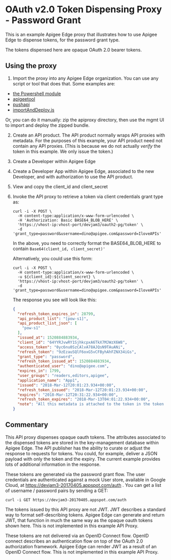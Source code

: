 # OAuth v2.0 Token Dispensing Proxy - Password Grant

This is an example Apigee Edge proxy that illustrates how to use Apigee Edge to dispense tokens,
for the password grant type.

The tokens dispensed here are opaque OAuth 2.0 bearer tokens.

## Using the proxy

1. Import the proxy into any Apigee Edge organization. You can use any
script or tool that does that. Some examples are:
  * [the Powershell module](https://www.powershellgallery.com/packages/PSApigeeEdge)
  * [apigeetool](https://github.com/apigee/apigeetool-node)
  * [pushapi](https://github.com/carloseberhardt/apiploy)
  * [importAndDeploy.js](https://github.com/DinoChiesa/apigee-edge-js/blob/master/examples/importAndDeploy.js)

Or, you can do it manually: zip the apiproxy directory, then use the mgmt UI to import and deploy the zipped bundle.

2. Create an API product. The API product normally wraps API proxies with metadata.
For the purposes of this example, your API product need not contain any API proxies.  (This is because we do not actually _verify_ the token in this example.  We only issue the token.)

3. Create a Developer within Apigee Edge

4. Create a Developer App within Apigee Edge, associated to the new Developer, and with
   authorization to use the API product.

5. View and copy the client_id and client_secret

6. Invoke the API proxy to retrieve a token via client credentials grant type as:
   ```
   curl -i -X POST \
     -H content-type:application/x-www-form-urlencoded \
     -H 'Authorization: Basic BASE64_BLOB_HERE' \
     'https://vhost-ip:vhost-port/devjam3/oauth2-pg/token' \
     -d 'grant_type=password&username=dino@apigee.com&password=IloveAPIs'
   ```
   In the above, you need to correctly format the
   BASE64_BLOB_HERE to contain `Base64(client_id, client_secret)'`

   Alternatively, you could use this form:
   ```
   curl -i -X POST \
     -H content-type:application/x-www-form-urlencoded \
     -u ${client_id}:${client_secret} \
     'https://vhost-ip:vhost-port/devjam3/oauth2-pg/token' \
     -d 'grant_type=password&username=dino@apigee.com&password=IloveAPIs'
   ```

   The response you see will look like this:
   ```json
   {
     "refresh_token_expires_in": 28799,
     "api_product_list": "[pow-s1]",
     "api_product_list_json": [
       "pow-s1"
     ],
     "issued_at": 1520884883934,
     "client_id": "64YYRJvwRY1SjhkcpxA6TkX7MJWzX6W8",
     "access_token": "0yc6nu0SzCAlvA78AJQsN9TAuANi",
     "refresh_token": "9zEzauSQlF6oxG5vCFByhAhFZNX34iGs",
     "grant_type": "password",
     "refresh_token_issued_at": 1520884883934,
     "authenticated_user": "dino@apigee.com",
     "expires_in": 1799,
     "user_groups": "readers,editors,apigee",
     "application_name": "App1",
     "issued": "2018-Mar-12T20:01:23.934+00:00",
     "refresh_token_issued": "2018-Mar-12T20:01:23.934+00:00",
     "expires": "2018-Mar-12T20:31:22.934+00:00",
     "refresh_token_expires": "2018-Mar-13T04:01:22.934+00:00",
     "note": "All this metadata is attached to the token in the token store within Edge."
   }
   ```



## Commentary

This API proxy dispenses opaque oauth tokens. The attributes associated to the dispensed tokens are stored in the key-management database within Apigee Edge. The API publisher has the ability to curate or adjust the response to requests for tokens. You could, for example, deliver a JSON payload with only the token and the expiry. The current example provides lots of additional information in the response.

These tokens are generated via the password grant flow. The user credentials are authenticated against a mock User store, available in Google Cloud, at https://devjam3-20170405.appspot.com/auth . You can get a list of username / password pairs by sending a GET:

```
curl -i GET https://devjam3-20170405.appspot.com/auth
```

The tokens issued by this API proxy are not JWT. JWT describes a standard way to format self-describing tokens.
Apigee Edge can generate and return JWT, that function in much the same way as the opaque oauth tokens shown here. This is not implemented in this example API Proxy.

These tokens are not delivered via an OpenID Connect flow. OpenID connect describes an authentication flow on top of the OAuth 2.0 authorization framework. Apigee Edge can render JWT as a result of an OpenID Connect flow. This is not implemented in this example API Proxy.
